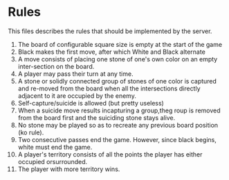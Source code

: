 # Rules
This files describes the rules that should be implemented by the server.

1. The board of configurable square size is empty at the start of the game
2. Black makes the first move, after which White and Black alternate
3. A move consists of placing one stone of one's own color on an empty inter-section on the board.
4. A player may pass their turn at any time.
5. A stone or solidly connected group of stones of one color is captured and re-moved from the board when all the intersections directly adjacent to it are occupied by the enemy.
6. Self-capture/suicide is allowed (but pretty useless)
7. When a suicide move results incapturing a group,theg roup is removed from the board first and the suiciding stone stays alive.
8. No stone may be played so as to recreate any previous board position (ko rule).
9. Two consecutive passes end the game. However, since black begins, white must end the game.
10. A player's territory consists of all the points the player has either occupied orsurrounded.
11. The player with more territory wins.
